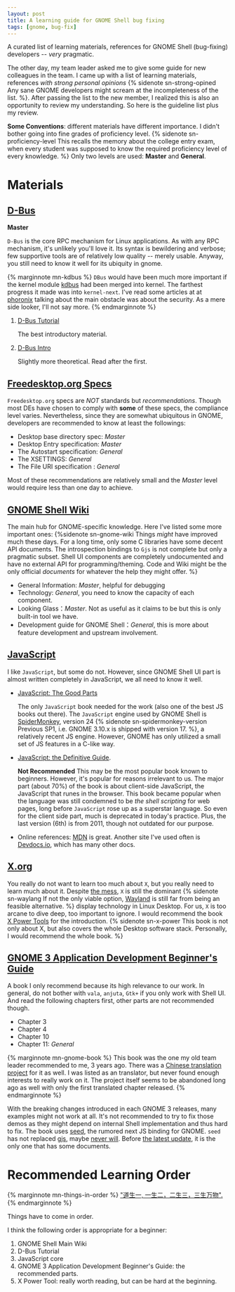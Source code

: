 ```yaml
---
layout: post
title: A learning guide for GNOME Shell bug fixing
tags: [gnome, bug-fix]
---
```


A curated list of learning materials, references for GNOME Shell (bug-fixing)
developers -- *very* pragmatic.

The other day, my team leader asked me to give some guide for new colleagues in
the team. I came up with a list of learning materials, references *with strong
personal opinions* {% sidenote sn-strong-opined Any sane GNOME developers might
scream at the incompleteness of the list. %}. After passing the list to the new
member, I realized this is also an opportunity to review my understanding. So
here is the guideline list plus my review.

**Some Conventions**: different materials have different importance. I didn't
bother going into fine grades of proficiency level. {% sidenote
sn-proficiency-level This recalls the memory about the college entry exam, when
every student was supposed to know the required proficiency level of every
knowledge. %} Only two levels are used: **Master** and **General**.


# Materials

## [D-Bus](https://www.freedesktop.org/wiki/Software/dbus/)

**Master** 

`D-Bus` is the core RPC mechanism for Linux applications. As with any RPC
mechanism, it's unlikely you'll love it. Its syntax is bewildering and verbose;
few supportive tools are of relatively low quality -- merely usable. Anyway, you
still need to know it well for its ubiquity in gnome. 

{% marginnote mn-kdbus %} `DBus` would have been much more important if the
kernel module [kdbus](https://www.freedesktop.org/wiki/Software/systemd/kdbus/)
had been merged into kernel. The farthest progress it made was into
`kernel-next`. I've read some articles at at
[phoronix](http://www.phoronix.com/scan.php?page=search&q=KDBUS) talking about
the main obstacle was about the security. As a mere side looker, I'll not say
more. {% endmarginnote %}

1. [D-Bus Tutorial](https://dbus.freedesktop.org/doc/dbus-tutorial.html)

   The best introductory material.

2. [D-Bus Intro](https://www.freedesktop.org/wiki/IntroductionToDBus/)

   Slightly more theoretical. Read after the first.


## [Freedesktop.org Specs](https://www.freedesktop.org/wiki/Specifications/)

`Freedesktop.org` specs are *NOT* standards but *recommendations*. Though most
DEs have chosen to comply with **some** of these specs, the compliance level varies.
Nevertheless, since they are somewhat ubiquitous in GNOME, developers are
recommended to know at least the followings:

- Desktop base directory spec: *Master*
- Desktop Entry specification: *Master*
- The Autostart specification: *General*
- The XSETTINGS:  *General*
- The File URI specification : *General*

Most of these recommendations are relatively small and the *Master* level
would require less than one day to achieve.


## [GNOME Shell Wiki](https://wiki.gnome.org/Projects/GnomeShell)

The main hub for GNOME-specific knowledge. Here I've listed some more important
ones: {%sidenote sn-gnome-wiki Things *might* have improved much these days. For
a long time, only some C libraries have some decent API documents. The
introspection bindings to `Gjs` is not complete but only a pragmatic subset.
Shell UI components are completely undocumented and have no external API for
programming/theming. Code and Wiki might be the only official *documents* for
whatever the help they might offer. %}

- General Information:  *Master*, helpful for debugging
- Technology: *General*, you need to know the capacity of each component.
- Looking Glass：*Master*. Not as useful as it claims to be but this is only
  built-in tool we have.
- Development guide for GNOME Shell：*General*, this is more about feature
  development and upstream involvement.


## [JavaScript](http://www.ecma-international.org/default.htm)

I like `JavaScript`, but some do not. However, since GNOME Shell UI part is
almost written completely in JavaScript, we all need to know it well.

- [JavaScript: The Good Parts](https://www.amazon.com/JavaScript-Good-Parts-Douglas-Crockford/dp/0596517742)
  
  The only `JavaScript` book needed for the work (also one of the best JS books
  out there). The `JavaScript` engine used by GNOME Shell is
  [SpiderMonkey](https://developer.mozilla.org/en-US/docs/Mozilla/Projects/SpiderMonkey),
  version 24 {% sidenote sn-spidermonkey-version Previous SP1, i.e. GNOME 3.10.x
  is shipped with version 17. %}, a relatively recent JS engine. However, GNOME has
  only utilized a small set of JS features in a C-like way.

- [JavaScript: the Definitive Guide](https://www.amazon.com/JavaScript-Definitive-Guide-Activate-Guides-ebook/dp/B004XQX4K0).

  **Not Recommended** This may be the most popular book known to beginners.
  However, it's popular for reasons irrelevant to us. The major part (about 70%)
  of the book is about client-side JavaScript, the JavaScript that runes in the
  browser. This book became popular when the language was still condemned to be *the
  shell scripting* for web pages, long before `JavaScript` rose up as a
  superstar language. So even for the client side part, much is deprecated in
  today's practice. Plus, the last version (6th) is from 2011, though not
  outdated for our purpose.

- Online references: [MDN](https://developer.mozilla.org/en-US/) is great.
  Another site I've used often is [Devdocs.io](http://devdocs.io/), which has
  many other docs.


## [X.org](https://www.x.org/)

You really do not want to learn too much about `X`, but you really need to learn
much about it. Despite
[the mess](http://www.phoronix.com/scan.php?page=article&item=x_wayland_situation&num=1),
`X` is still the dominant {% sidenote sn-waylang If not the only viable option,
[Wayland](https://wayland.freedesktop.org/) is still far from being an feasible
alternative. %} display technology in Linux Desktop. For us, `X` is too arcane
to dive deep, too important to ignore. I would recommend the book
[X Power Tools](https://www.amazon.com/X-Power-Tools-Chris-Tyler-ebook/dp/B0028N4W9W/)
for the introduction. {% sidenote sn-x-power This book is not only about X, but
also covers the whole Desktop software stack. Personally, I would recommend the
whole book. %}


## [GNOME 3 Application Development Beginner's Guide](https://www.amazon.com/GNOME-Application-Development-Beginners-Guide-ebook/dp/B00AV5OXUM/)

A book I only recommend because its high relevance to our
work. In general, do not bother with `vala`, `anjuta`, `Gtk+` if you only work
with Shell UI. And read the following chapters first, other parts are not
recommended though.

   - Chapter 3
   - Chapter 4
   - Chapter 10
   - Chapter 11: *General*

{% marginnote mn-gnome-book %} This book was the one my old team leader
recommended to me, 3 years ago. There was a
[Chinese translation project](https://github.com/beijinggug/gnome3-app-book) for
it as well. I was listed as an translator, but never found enough interests to
really work on it. The project itself seems to be abandoned long ago as well
with only the first translated chapter released. {% endmarginnote %}

With the breaking changes introduced in each GNOME 3 releases, many examples
might not work at all. It's not recommended to try to fix those demos as they
might depend on internal Shell implementation and thus hard to fix. The book
uses [seed](https://wiki.gnome.org/action/show/Projects/Seed), the rumored next
JS binding for GNOME. `seed` has not replaced
[gjs](https://wiki.gnome.org/action/show/Projects/Gjs), maybe
[never will](http://ftp.gnome.org/pub/GNOME/sources/seed/). Before
[the latest update](https://www.roojs.org/index.php/projects/gnome/introspection-docs.html),
it is the only one that has some documents.


# Recommended Learning Order

{% marginnote mn-things-in-order %}
["道生一, 一生二，二生三，三生万物".](http://baike.baidu.com/view/9647254.htm)
{% endmarginnote %}

Things have to come in order.

I think the following order is appropriate for a beginner:

1. GNOME Shell Main Wiki
2. D-Bus Tutorial
3. JavaScript core
4. GNOME 3 Application Development Beginner's Guide: the recommended parts.
5. X Power Tool:  really worth reading, but can be hard at the beginning.

